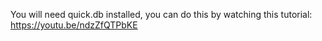 You will need quick.db installed, you can do this by watching this tutorial: https://youtu.be/ndzZfQTPbKE
